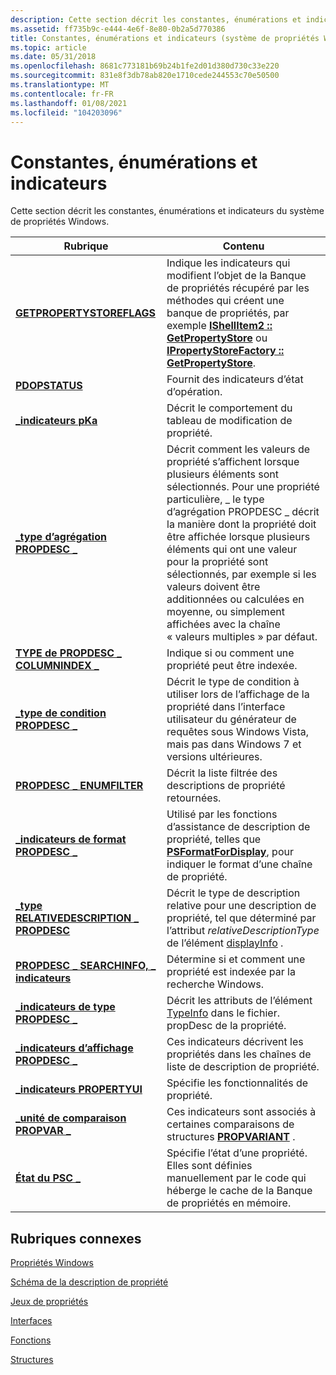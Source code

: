 ```yaml
---
description: Cette section décrit les constantes, énumérations et indicateurs du système de propriétés Windows.
ms.assetid: ff735b9c-e444-4e6f-8e80-0b2a5d770386
title: Constantes, énumérations et indicateurs (système de propriétés Windows)
ms.topic: article
ms.date: 05/31/2018
ms.openlocfilehash: 8681c773181b69b24b1fe2d01d380d730c33e220
ms.sourcegitcommit: 831e8f3db78ab820e1710cede244553c70e50500
ms.translationtype: MT
ms.contentlocale: fr-FR
ms.lasthandoff: 01/08/2021
ms.locfileid: "104203096"
---
```

# <a name="constants-enumerations-and-flags"></a>Constantes, énumérations et indicateurs

Cette section décrit les constantes, énumérations et indicateurs du système de propriétés Windows.



| Rubrique                                                                              | Contenu                                                                                                                                                                                                                                                                                                                                                                                   |
|------------------------------------------------------------------------------------|--------------------------------------------------------------------------------------------------------------------------------------------------------------------------------------------------------------------------------------------------------------------------------------------------------------------------------------------------------------------------------------------|
| [**GETPROPERTYSTOREFLAGS**](/windows/desktop/api/Propsys/ne-propsys-getpropertystoreflags)                             | Indique les indicateurs qui modifient l’objet de la Banque de propriétés récupéré par les méthodes qui créent une banque de propriétés, par exemple [**IShellItem2 :: GetPropertyStore**](/windows/win32/api/shobjidl_core/nf-shobjidl_core-ishellitem2-getpropertystore) ou [**IPropertyStoreFactory :: GetPropertyStore**](/windows/win32/api/propsys/nf-propsys-ipropertystorefactory-getpropertystore).<br/>                                                                                        |
| [**PDOPSTATUS**](/windows/win32/api/shobjidl_core/ne-shobjidl_core-pdopstatus)                                                 | Fournit des indicateurs d’état d’opération.<br/>                                                                                                                                                                                                                                                                                                                                                |
| [**\_indicateurs pKa**](/windows/win32/api/propsys/ne-propsys-pka_flags)                                                  | Décrit le comportement du tableau de modification de propriété.<br/>                                                                                                                                                                                                                                                                                                                                       |
| [**\_type d’agrégation PROPDESC \_**](/windows/win32/api/propsys/ne-propsys-propdesc_aggregation_type)                 | Décrit comment les valeurs de propriété s’affichent lorsque plusieurs éléments sont sélectionnés. Pour une propriété particulière, \_ le type d’agrégation PROPDESC \_ décrit la manière dont la propriété doit être affichée lorsque plusieurs éléments qui ont une valeur pour la propriété sont sélectionnés, par exemple si les valeurs doivent être additionnées ou calculées en moyenne, ou simplement affichées avec la chaîne « valeurs multiples » par défaut.<br/> |
| [**TYPE de PROPDESC \_ COLUMNINDEX \_**](/windows/win32/api/propsys/ne-propsys-propdesc_columnindex_type)                 | Indique si ou comment une propriété peut être indexée.<br/>                                                                                                                                                                                                                                                                                                                             |
| [**\_type de condition PROPDESC \_**](/windows/win32/api/propsys/ne-propsys-propdesc_condition_type)                     | Décrit le type de condition à utiliser lors de l’affichage de la propriété dans l’interface utilisateur du générateur de requêtes sous Windows Vista, mais pas dans Windows 7 et versions ultérieures.<br/>                                                                                                                                                                                                                                      |
| [**PROPDESC \_ ENUMFILTER**](/windows/win32/api/propsys/ne-propsys-propdesc_enumfilter)                              | Décrit la liste filtrée des descriptions de propriété retournées.<br/>                                                                                                                                                                                                                                                                                                          |
| [**\_indicateurs de format PROPDESC \_**](/windows/win32/api/propsys/ne-propsys-propdesc_format_flags)                         | Utilisé par les fonctions d’assistance de description de propriété, telles que [**PSFormatForDisplay**](/windows/win32/api/propsys/nf-propsys-psformatfordisplay), pour indiquer le format d’une chaîne de propriété.<br/>                                                                                                                                                                                                                         |
| [**\_type RELATIVEDESCRIPTION \_ PROPDESC**](/windows/win32/api/propsys/ne-propsys-propdesc_relativedescription_type) | Décrit le type de description relative pour une description de propriété, tel que déterminé par l’attribut *relativeDescriptionType* de l’élément [displayInfo](./propdesc-schema-displayinfo.md) .<br/>                                                                                                                                                                                   |
| [**PROPDESC \_ SEARCHINFO, \_ indicateurs**](/windows/win32/api/propsys/ne-propsys-propdesc_searchinfo_flags)                 | Détermine si et comment une propriété est indexée par la recherche Windows.<br/>                                                                                                                                                                                                                                                                                                             |
| [**\_indicateurs de type PROPDESC \_**](/windows/win32/api/propsys/ne-propsys-propdesc_type_flags)                             | Décrit les attributs de l’élément [TypeInfo](./propdesc-schema-typeinfo.md) dans le fichier. propDesc de la propriété.<br/>                                                                                                                                                                                                                                                                |
| [**\_indicateurs d’affichage PROPDESC \_**](/windows/win32/api/propsys/ne-propsys-propdesc_view_flags)                             | Ces indicateurs décrivent les propriétés dans les chaînes de liste de description de propriété.<br/>                                                                                                                                                                                                                                                                                                           |
| [**\_indicateurs PROPERTYUI**](/windows/win32/api/shobjidl_core/ne-shobjidl_core-_propertyui_flags)                                    | Spécifie les fonctionnalités de propriété.<br/>                                                                                                                                                                                                                                                                                                                                                    |
| [**\_unité de comparaison PROPVAR \_**](/windows/win32/api/propvarutil/ne-propvarutil-propvar_compare_unit)                           | Ces indicateurs sont associés à certaines comparaisons de structures [**PROPVARIANT**](/windows/win32/api/propidlbase/ns-propidlbase-propvariant) .<br/>                                                                                                                                                                                                                                                                               |
| [**État du PSC \_**](/windows/win32/api/propsys/ne-propsys-psc_state)                                                  | Spécifie l’état d’une propriété. Elles sont définies manuellement par le code qui héberge le cache de la Banque de propriétés en mémoire.<br/>                                                                                                                                                                                                                                                        |



 

## <a name="related-topics"></a>Rubriques connexes

<dl> <dt>

[Propriétés Windows](props.md)
</dt> <dt>

[Schéma de la description de propriété](property-description-schema.md)
</dt> <dt>

[Jeux de propriétés](property-sets.md)
</dt> <dt>

[Interfaces](interfaces.md)
</dt> <dt>

[Fonctions](functions.md)
</dt> <dt>

[Structures](structures.md)
</dt> </dl>

 

 
